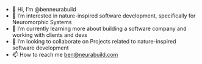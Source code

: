 - 👋 Hi, I’m @benneurabuild
- 👀 I’m interested in nature-inspired software development, specifically for Neuromorphic Systems
- 🌱 I’m currently learning more about building a software company and working with clients and devs
- 💞️ I’m looking to collaborate on Projects related to nature-inspired software development
- 📫 How to reach me ben@neurabuild.com

<!---
benneurabuild/benneurabuild is a ✨ special ✨ repository because its `README.md` (this file) appears on your GitHub profile.
You can click the Preview link to take a look at your changes.
--->
